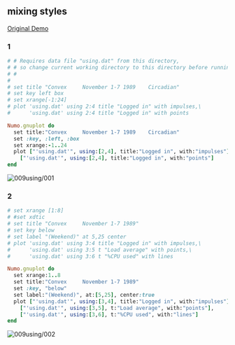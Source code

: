 ## mixing styles
[Original Demo](http://gnuplot.sourceforge.net/demo_4.6/using.html)

### 1

```ruby
# # Requires data file "using.dat" from this directory,
# # so change current working directory to this directory before running.
# #
# 
# set title "Convex     November 1-7 1989    Circadian"
# set key left box
# set xrange[-1:24]
# plot 'using.dat' using 2:4 title "Logged in" with impulses,\
#      'using.dat' using 2:4 title "Logged in" with points

Numo.gnuplot do
  set title:"Convex     November 1-7 1989    Circadian"
  set :key, :left, :box
  set xrange:-1..24
  plot ["'using.dat'", using:[2,4], title:"Logged in", with:"impulses"],
    ["'using.dat'", using:[2,4], title:"Logged in", with:"points"]
end
```
![009using/001](https://raw.github.com/ruby-numo/gnuplot-demo/master/gnuplot/md/009using/image/001.png)

### 2

```ruby
# set xrange [1:8]
# #set xdtic
# set title "Convex     November 1-7 1989"
# set key below
# set label "(Weekend)" at 5,25 center
# plot 'using.dat' using 3:4 title "Logged in" with impulses,\
#      'using.dat' using 3:5 t "Load average" with points,\
#      'using.dat' using 3:6 t "%CPU used" with lines

Numo.gnuplot do
  set xrange:1..8
  set title:"Convex     November 1-7 1989"
  set :key, "below"
  set label:"(Weekend)", at:[5,25], center:true
  plot ["'using.dat'", using:[3,4], title:"Logged in", with:"impulses"],
    ["'using.dat'", using:[3,5], t:"Load average", with:"points"],
    ["'using.dat'", using:[3,6], t:"%CPU used", with:"lines"]
end
```
![009using/002](https://raw.github.com/ruby-numo/gnuplot-demo/master/gnuplot/md/009using/image/002.png)
